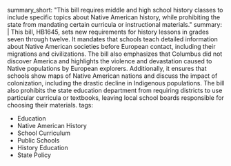 summary_short: "This bill requires middle and high school history classes to include specific topics about Native American history, while prohibiting the state from mandating certain curricula or instructional materials."
summary: |
  This bill, HB1645, sets new requirements for history lessons in grades seven through twelve. It mandates that schools teach detailed information about Native American societies before European contact, including their migrations and civilizations. The bill also emphasizes that Columbus did not discover America and highlights the violence and devastation caused to Native populations by European explorers. Additionally, it ensures that schools show maps of Native American nations and discuss the impact of colonization, including the drastic decline in Indigenous populations. The bill also prohibits the state education department from requiring districts to use particular curricula or textbooks, leaving local school boards responsible for choosing their materials.
tags:
  - Education
  - Native American History
  - School Curriculum
  - Public Schools
  - History Education
  - State Policy
